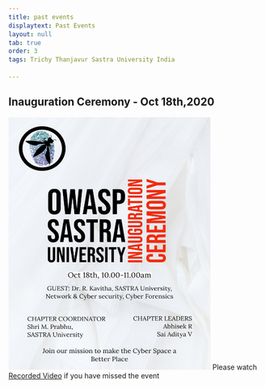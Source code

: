 ```yaml
---
title: past events
displaytext: Past Events
layout: null
tab: true
order: 3
tags: Trichy Thanjavur Sastra University India

---
```

## Inauguration Ceremony - Oct 18th,2020
<img src="assets/images/poster/Inauguration.jpg" width="400" height="500" />
Please watch <a href="https://youtu.be/P2jsY_y7U38">Recorded Video</a> if you have missed the event
